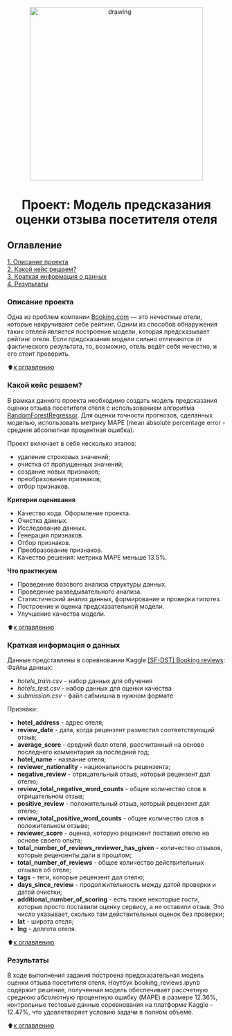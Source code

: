 <center><img src = https://avatars.mds.yandex.net/i?id=ca68e85a861ec6c8cef2a2292fdfd17147b6d6bb-5334658-images-thumbs&n=13 alt="drawing" style="width:400px;"></center>

# <center>Проект: Модель предсказания оценки отзыва посетителя отеля</center>

## Оглавление  
[1. Описание проекта](README.md#Описание-проекта)  
[2. Какой кейс решаем?](README.md#Какой-кейс-решаем)  
[3. Краткая информация о данных](README.md#Краткая-информация-о-данных)  
[4. Результаты](README.md#Результаты)

### Описание проекта
Одна из проблем компании [Booking.com](https://www.booking.com) — это нечестные отели, которые накручивают себе рейтинг. Одним из способов обнаружения таких отелей является построение модели, которая предсказывает рейтинг отеля. Если предсказания модели сильно отличаются от фактического результата, то, возможно, отель ведёт себя нечестно, и его стоит проверить.

:arrow_up:[к оглавлению](README.md#Оглавление)


### Какой кейс решаем?   
В рамках данного проекта необходимо создать модель предсказания оценки отзыва посетителя отеля с использованием алгоритма [RandomForestRegressor](https://scikit-learn.org/stable/modules/generated/sklearn.ensemble.RandomForestRegressor.html). Для оценки точности прогнозов, сделанных моделью, использовать метрику MAPE (mean absolute percentage error - средняя абсолютная процентная ошибка).

Проект включает в себя несколько этапов:
- удаление строковых значений;
- очистка от пропущенных значений;
- создание новых признаков;
- преобразование признаков;
- отбор признаков.

**Критерии оценивания**     
- Качество кода. Оформление проекта.
- Очистка данных.
- Исследование данных.
- Генерация признаков.
- Отбор признаков.
- Преобразование признаков.
- Качество решения: метрика MAPE меньше 13.5%.

**Что практикуем**
- Проведение базового анализа структуры данных.
- Проведение разведывательного анализа.
- Статистический анализ данных, формирование и проверка гипотез.
- Построение и оценка предсказательной модели.
- Улучшение качества модели.

:arrow_up:[к оглавлению](README.md#Оглавление)

### Краткая информация о данных
Данные представлены в соревновании Kaggle [[SF-DST] Booking reviews](https://www.kaggle.com/competitions/sf-booking):
Файлы данных:  
- *hotels_train.csv* - набор данных для обучения
- *hotels_test.csv* - набор данных для оценки качества
- *submission.csv* - файл сабмишна в нужном формате

Признаки:
- **hotel_address** - адрес отеля;
- **review_date** - дата, когда рецензент разместил соответствующий отзыв;
- **average_score** - средний балл отеля, рассчитанный на основе последнего комментария за последний год;
- **hotel_name** - название отеля;
- **reviewer_nationality** - национальность рецензента;
- **negative_review** - отрицательный отзыв, который рецензент дал отелю;
- **review_total_negative_word_counts** - общее количество слов в отрицательном отзыв;
- **positive_review** - положительный отзыв, который рецензент дал отелю;
- **review_total_positive_word_counts** - общее количество слов в положительном отзыве;
- **reviewer_score** - оценка, которую рецензент поставил отелю на основе своего опыта;
- **total_number_of_reviews_reviewer_has_given** - количество отзывов, которые рецензенты дали в прошлом;
- **total_number_of_reviews** - общее количество действительных отзывов об отеле;
- **tags** - теги, которые рецензент дал отелю;
- **days_since_review** - продолжительность между датой проверки и датой очистки;
- **additional_number_of_scoring** - есть также некоторые гости, которые просто поставили оценку сервису, а не оставили отзыв. Это число указывает, сколько там действительных оценок без проверки;
- **lat** - широта отеля;
- **lng** - долгота отеля.
  
:arrow_up:[к оглавлению](README.md#Оглавление)

### Результаты  
В ходе выполнения задания построена предсказательная модель оценки отзыва посетителя отеля. Ноутбук booking_reviews.ipynb содержит решение, полученная модель обеспечивает рассчетную среднюю абсолютную процентную ошибку (MAPE) в размере 12.36%, контрольные тестовые данные соревнования на платформе Kaggle - 12.47%, что удовлетворяет условию задачи в полном объеме.

:arrow_up:[к оглавлению](README.md#Оглавление)